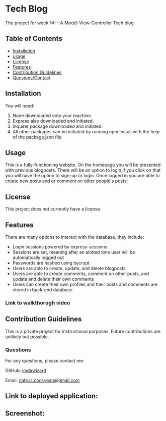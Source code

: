 # Tech Blog
The project for week 14---A Model-View-Controller Tech blog

## Table of Contents
 - [Installation](#installation)
 - [usage](#usage)
 - [License](#license)
 - [Features](#featues)
 - [Contribution Guidelines](#contributing)
 - [Questons/Contact](#questions)


## Installation
You will need:
1. Node downloaded onto your machine.
2. Express also downloaded and initiated.
3. Inquirer package downloaded and initiated.
4. All other packages can be initiated by running npm install with the help of the package.json file

## Usage
This is a fully-functioning website. On the homepage you will be presented with previous blogposts. There will be an option to login,if you click on that you will have the option to sign-up or login. Once logged in you are able to create new posts and or comment on other people's posts!

## License
This project does not currently have a license.

## Features
There are many options to interact with the database, they include:
- Login sessions powered by express-sessions
- Sessions are set, meaning after an alotted time user will be automatically logged out
- Passwords are hashed using bycrypt
- Users are able to create, update, and delete blogposts
- Users are able to create comments, comment on other posts, and update and delete their own comments
- Users can create their own profiles and their posts and comments are stored in back-end database


### Link to walkthorugh video


## Contribution Guidelines
This is a private project for instructional purposes. Future contributions are unlikely but possible.

### Questions
For any questions, please contact me:

GitHub: [imdawizard](https://github.com/imdawizard)

Email: nate.is.cool.yeah@gmail.com

## Link to deployed application:


## Screenshot: